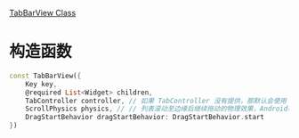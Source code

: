 
[TabBarView Class](https://api.flutter.dev/flutter/material/TabBarView-class.html)

# 构造函数

```dart
const TabBarView({
	Key key,
	@required List<Widget> children,
	TabController controller, // 如果 TabController 没有提供，那默认会使用 DefaultTabController
	ScrollPhysics physics, // // 列表滚动至边缘后继续拖动的物理效果，Android与iOS效果不同。
	DragStartBehavior dragStartBehavior: DragStartBehavior.start
})
```